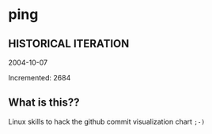 # ping

## HISTORICAL ITERATION
2004-10-07

Incremented: 2684

## What is this?? 
Linux skills to hack the github commit visualization chart `;-)`
